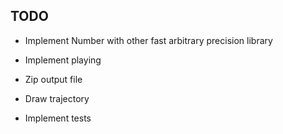 ## TODO
- Implement Number with other fast arbitrary precision library

- Implement playing
- Zip output file
- Draw trajectory
- Implement tests